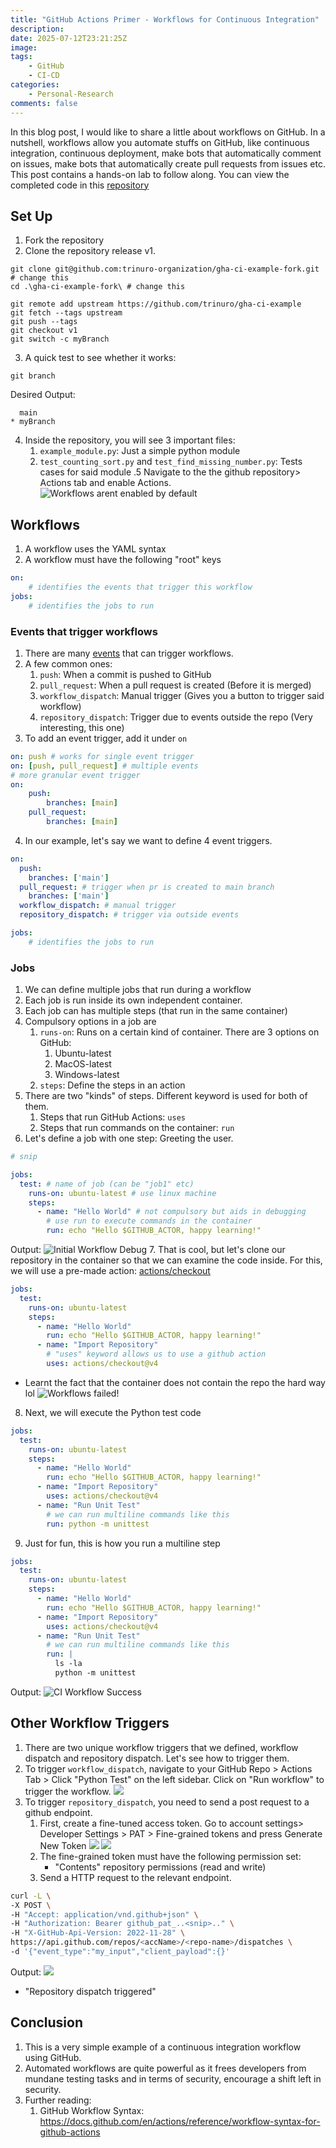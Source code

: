 ```yaml
---
title: "GitHub Actions Primer - Workflows for Continuous Integration"
description: 
date: 2025-07-12T23:21:25Z
image: 
tags:
    - GitHub
    - CI-CD
categories:
    - Personal-Research
comments: false
---
```


In this blog post, I would like to share a little about workflows on GitHub. In a nutshell, workflows allow you automate stuffs on GitHub, like continuous integration, continuous deployment, make bots that automatically comment on issues, make bots that automatically create pull requests from issues etc. This post contains a hands-on lab to follow along.
You can view the completed code in this [repository](https://github.com/trinuro/gha-ci-example)
## Set Up
1. Fork the repository
2. Clone the repository release v1.
```
git clone git@github.com:trinuro-organization/gha-ci-example-fork.git # change this
cd .\gha-ci-example-fork\ # change this

git remote add upstream https://github.com/trinuro/gha-ci-example
git fetch --tags upstream
git push --tags
git checkout v1
git switch -c myBranch
```
3. A quick test to see whether it works:
```
git branch
```
Desired Output:
```
  main
* myBranch
```
4. Inside the repository, you will see 3 important files:
	1. `example_module.py`: Just a simple python module
	2. `test_counting_sort.py` and `test_find_missing_number.py`: Tests cases for said module
.5 Navigate to the the github repository> Actions tab and enable Actions. ![Workflows arent enabled by default](p/github-actions-primer-workflows-for-continuous-integration/workflows-arent-enabled.png)

## Workflows
1. A workflow uses the YAML syntax
2. A workflow must have the following "root" keys
```yml
on:
	# identifies the events that trigger this workflow
jobs:
	# identifies the jobs to run
```
### Events that trigger workflows
1. There are many [events](https://docs.github.com/en/actions/reference/events-that-trigger-workflows) that can trigger workflows.
2. A few common ones:
	1. `push`: When a commit is pushed to GitHub
	2. `pull_request`: When a pull request is created (Before it is merged)
	3. `workflow_dispatch`: Manual trigger (Gives you a button to trigger said workflow)
	4. `repository_dispatch`: Trigger due to events outside the repo (Very interesting, this one)
3. To add an event trigger, add it under `on`
```yaml
on: push # works for single event trigger
on: [push, pull_request] # multiple events
# more granular event trigger
on:
	push:
		branches: [main]
	pull_request:
		branches: [main]
```
4. In our example, let's say we want to define 4 event triggers.
```yaml
on:
  push: 
    branches: ['main']
  pull_request: # trigger when pr is created to main branch
    branches: ['main']
  workflow_dispatch: # manual trigger
  repository_dispatch: # trigger via outside events

jobs:
	# identifies the jobs to run
```

### Jobs
1. We can define multiple jobs that run during a workflow
2. Each job is run inside its own independent container.
3. Each job can has multiple steps (that run in the same container)
4. Compulsory options in a job are 
	1. `runs-on`: Runs on a certain kind of container. There are 3 options on GitHub: 
		1. Ubuntu-latest
		2. MacOS-latest
		3. Windows-latest
	2. `steps`: Define the steps in an action
5. There are two "kinds" of steps. Different keyword is used for both of them.
	1. Steps that run GitHub Actions: `uses`
	2. Steps that run commands on the container: `run`
6. Let's define a job with one step: Greeting the user.
```yaml
# snip

jobs:
  test: # name of job (can be "job1" etc)
    runs-on: ubuntu-latest # use linux machine
    steps:
      - name: "Hello World" # not compulsory but aids in debugging
        # use run to execute commands in the container
        run: echo "Hello $GITHUB_ACTOR, happy learning!" 
```
Output: 
![Initial Workflow Debug](p/github-actions-primer-workflows-for-continuous-integration/debug-workflow.png)
7. That is cool, but let's clone our repository in the container so that we can examine the code inside. For this, we will use a pre-made action: [actions/checkout](https://github.com/actions/checkout)
```yaml
jobs:
  test:
    runs-on: ubuntu-latest 
    steps:
      - name: "Hello World"
        run: echo "Hello $GITHUB_ACTOR, happy learning!" 
      - name: "Import Repository" 
        # "uses" keyword allows us to use a github action
        uses: actions/checkout@v4
```
- Learnt the fact that the container does not contain the repo the hard way lol 
![Workflows failed!](p/github-actions-primer-workflows-for-continuous-integration/failed-workflows-no-checkout.png)
8. Next, we will execute the Python test code
```yaml
jobs:
  test:
    runs-on: ubuntu-latest 
    steps:
      - name: "Hello World"
        run: echo "Hello $GITHUB_ACTOR, happy learning!" 
      - name: "Import Repository" 
        uses: actions/checkout@v4
      - name: "Run Unit Test"
        # we can run multiline commands like this
        run: python -m unittest       
```
9. Just for fun, this is how you run a multiline step
```yaml
jobs:
  test:
    runs-on: ubuntu-latest 
    steps:
      - name: "Hello World"
        run: echo "Hello $GITHUB_ACTOR, happy learning!" 
      - name: "Import Repository" 
        uses: actions/checkout@v4
      - name: "Run Unit Test"
        # we can run multiline commands like this
        run: |
		  ls -la
	      python -m unittest
```
Output:
![CI Workflow Success](p/github-actions-primer-workflows-for-continuous-integration/ci-success.png)
## Other Workflow Triggers
1. There are two unique workflow triggers that we defined, workflow dispatch and repository dispatch. Let's see how to trigger them.
2. To trigger `workflow_dispatch`, navigate to your GitHub Repo > Actions Tab > Click "Python Test" on the left sidebar. Click on "Run workflow" to trigger the workflow.
	![](p/github-actions-primer-workflows-for-continuous-integration/GitHub%20workflow_dispatch.png)
3. To trigger `repository_dispatch`, you need to send a post request to a github endpoint. 
	1. First, create a fine-tuned access token. Go to account settings> Developer Settings > PAT > Fine-grained tokens and press Generate New Token 
		![](p/github-actions-primer-workflows-for-continuous-integration/create-personal-token-1.png)
		![](p/github-actions-primer-workflows-for-continuous-integration/create-personal-token-2.png)
	2.  The fine-grained token must have the following permission set:
		- "Contents" repository permissions (read and write)
	3. Send a HTTP request to the relevant endpoint. 
```sh
curl -L \
-X POST \
-H "Accept: application/vnd.github+json" \
-H "Authorization: Bearer github_pat_..<snip>.." \
-H "X-GitHub-Api-Version: 2022-11-28" \
https://api.github.com/repos/<accName>/<repo-name>/dispatches \
-d '{"event_type":"my_input","client_payload":{}'
```
Output: 
![](p/github-actions-primer-workflows-for-continuous-integration/GH_Repo_Dispatch.png)
- "Repository dispatch triggered"

## Conclusion
1. This is a very simple example of a continuous integration workflow using GitHub.
2. Automated workflows are quite powerful as it frees developers from mundane testing tasks and in terms of security, encourage a shift left in security.
3. Further reading:
	1. GitHub Workflow Syntax: https://docs.github.com/en/actions/reference/workflow-syntax-for-github-actions